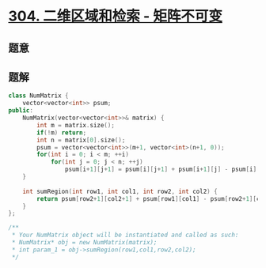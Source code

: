 #  [304. 二维区域和检索 - 矩阵不可变](https://leetcode-cn.com/problems/range-sum-query-2d-immutable/)

## 题意



## 题解



```c++
class NumMatrix {
    vector<vector<int>> psum;
public:
    NumMatrix(vector<vector<int>>& matrix) {
        int m = matrix.size();
        if(!m) return;
        int n = matrix[0].size();
        psum = vector<vector<int>>(m+1, vector<int>(n+1, 0));
        for(int i = 0; i < m; ++i)
            for(int j = 0; j < n; ++j)
                psum[i+1][j+1] = psum[i][j+1] + psum[i+1][j] - psum[i][j] + matrix[i][j];
    }
    
    int sumRegion(int row1, int col1, int row2, int col2) {
        return psum[row2+1][col2+1] + psum[row1][col1] - psum[row2+1][col1] - psum[row1][col2+1];
    }
};

/**
 * Your NumMatrix object will be instantiated and called as such:
 * NumMatrix* obj = new NumMatrix(matrix);
 * int param_1 = obj->sumRegion(row1,col1,row2,col2);
 */
```



```python3

```

